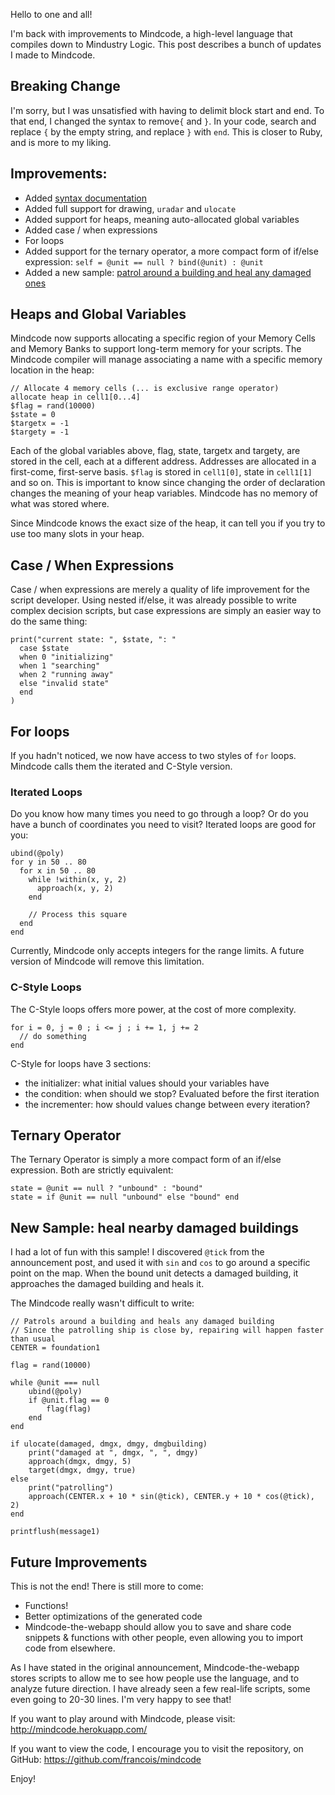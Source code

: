 Hello to one and all!

I'm back with improvements to Mindcode, a high-level language that compiles down to Mindustry Logic. This post describes a bunch of updates I made to Mindcode.

## Breaking Change

I'm sorry, but I was unsatisfied with having to delimit block start and end. To that end, I changed the syntax to remove`{` and `}`. In your code, search and replace `{` by the empty string, and replace `}` with `end`. This is closer to Ruby, and is more to my liking.

## Improvements:

* Added [syntax documentation](https://github.com/francois/mindcode/blob/main/SYNTAX.markdown)
* Added full support for drawing, `uradar` and `ulocate`
* Added support for heaps, meaning auto-allocated global variables
* Added case / when expressions
* For loops
* Added support for the ternary operator, a more compact form of if/else expression: `self = @unit == null ? bind(@unit) : @unit`
* Added a new sample: [patrol around a building and heal any damaged ones](http://mindcode.herokuapp.com/?s=heal-damaged-building)

## Heaps and Global Variables

Mindcode now supports allocating a specific region of your Memory Cells and Memory Banks to support long-term memory for your scripts. The Mindcode compiler will manage associating a name with a specific memory location in the heap:

```
// Allocate 4 memory cells (... is exclusive range operator)
allocate heap in cell1[0...4]
$flag = rand(10000)
$state = 0
$targetx = -1
$targety = -1
```

Each of the global variables above, flag, state, targetx and targety, are stored in the cell, each at a different address. Addresses are allocated in a first-come, first-serve basis. `$flag` is stored in `cell1[0]`, state in `cell1[1]` and so on. This is important to know since changing the order of declaration changes the meaning of your heap variables. Mindcode has no memory of what was stored where.

Since Mindcode knows the exact size of the heap, it can tell you if you try to use too many slots in your heap.

## Case / When Expressions

Case / when expressions are merely a quality of life improvement for the script developer. Using nested if/else, it was already possible to write complex decision scripts, but case expressions are simply an easier way to do the same thing:

```
print("current state: ", $state, ": "
  case $state
  when 0 "initializing"
  when 1 "searching"
  when 2 "running away"
  else "invalid state"
  end
)
```

## For loops

If you hadn't noticed, we now have access to two styles of `for` loops. Mindcode calls them the iterated and C-Style version.

### Iterated Loops

Do you know how many times you need to go through a loop? Or do you have a bunch of coordinates you need to visit? Iterated loops are good for you:

```
ubind(@poly)
for y in 50 .. 80
  for x in 50 .. 80
    while !within(x, y, 2)
      approach(x, y, 2)
    end

    // Process this square
  end
end
```

Currently, Mindcode only accepts integers for the range limits. A future version of Mindcode will remove this limitation.

### C-Style Loops

The C-Style loops offers more power, at the cost of more complexity.

```
for i = 0, j = 0 ; i <= j ; i += 1, j += 2
  // do something
end
```

C-Style for loops have 3 sections:

* the initializer: what initial values should your variables have
* the condition: when should we stop? Evaluated before the first iteration
* the incrementer: how should values change between every iteration?

## Ternary Operator

The Ternary Operator is simply a more compact form of an if/else expression. Both are strictly equivalent:

```
state = @unit == null ? "unbound" : "bound"
state = if @unit == null "unbound" else "bound" end
```

## New Sample: heal nearby damaged buildings

I had a lot of fun with this sample! I discovered `@tick` from the announcement post, and used it with `sin` and `cos` to go around a specific point on the map. When the bound unit detects a damaged building, it approaches the damaged building and heals it.

The Mindcode really wasn't difficult to write:

```
// Patrols around a building and heals any damaged building
// Since the patrolling ship is close by, repairing will happen faster than usual
CENTER = foundation1

flag = rand(10000)

while @unit === null
    ubind(@poly)
    if @unit.flag == 0
        flag(flag)
    end
end

if ulocate(damaged, dmgx, dmgy, dmgbuilding)
    print("damaged at ", dmgx, ", ", dmgy)
    approach(dmgx, dmgy, 5)
    target(dmgx, dmgy, true)
else
    print("patrolling")
    approach(CENTER.x + 10 * sin(@tick), CENTER.y + 10 * cos(@tick), 2)
end

printflush(message1)
```

## Future Improvements

This is not the end! There is still more to come:

* Functions!
* Better optimizations of the generated code
* Mindcode-the-webapp should allow you to save and share code snippets & functions with other people, even allowing you to import code from elsewhere.

As I have stated in the original announcement, Mindcode-the-webapp stores scripts to allow me to see how people use the language, and to analyze future direction. I have already seen a few real-life scripts, some even going to 20-30 lines. I'm very happy to see that!

If you want to play around with Mindcode, please visit: http://mindcode.herokuapp.com/

If you want to view the code, I encourage you to visit the repository, on GitHub: https://github.com/francois/mindcode

Enjoy!
